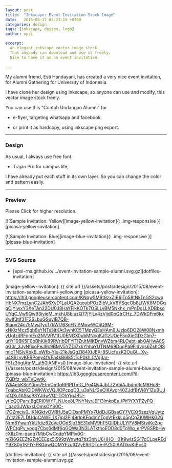```yaml
---
layout: post
title:  "Inkscape: Event Invitation Stock Image"
date:   2015-08-17 03:23:15 +0700
categories: design
tags: [inkscape, design, logo]
author: epsi

excerpt:
  An elegant inkscape vector image stock. 
  That anybody can download and use it freely.
  Nice to have it as an event invitation.

---
```


My alumni friend, Esti Handayani,
has created a very nice event invitation,
for Alumni Gathering for University of Indonesia.

I have clone her design using inkscape,
so anyone can use and modify, this vector image stock freely. 

You can use this "Contoh Undangan Alumni" for 

* e-flyer, targeting whatsapp and facebook.

* or print it as hardcopy, using inkscape png export.

-- -- --

### Design

As usual, I always use free font. 

* Trajan Pro for campus life,

I have already put each stuff in its own layer. So you can change the color and pattern easily.


-- -- --

### Preview

Please Click for higher resolution.

[![Sample Invitation: Yellow][image-yellow-invitation]{: .img-responsive }][picasa-yellow-invitation]

[![Sample Invitation: Blue][image-blue-invitation]{: .img-responsive }][picasa-blue-invitation]

-- -- --

### SVG Source

* [epsi-rns.github.io/.../event-invitation-sample-alumni.svg.gz][dotfiles-invitation]


[image-yellow-invitation]: {{ site.url }}/assets/posts/design/2015/08/event-invitation-sample-alumni-yellow.png
[picasa-yellow-invitation]: https://lh3.googleusercontent.com/KNqw5M9t9zxZIB6jTp58tNkTnGS2cwqHbNX7mzLynC2JAh6XyD1LaUQA2qoubPOz2IbV_kV8YSqeOb8LIWK8MDGqgCjYlwxY3XeTAn22DU0J8HaYFjkKOTk7OSLLvBM5Nkhx_mPnDgLLXDBbsoUYqC_Vw9Qw93iyieM_mkhU8biuzQ77jYjLv4zVijd0oQtrCHz_7DWkDFm6kxKwIf3tif31F2SLbuGSuylB7QB-8tapv24c75MwJfyu17kWI763nFNlPMpwWCtjQ9M-xHi0zf4cz5gb8sYNTs3itKAt3whKC5TMpyQEsHAm9JJzIp6DO28W08NxmhyUgIzdRFqmEq2NVVRV1fU0ENGX0ubMNcgKJGzUOeF5qXieGDzGlm7-ufiY10BK5F0bBhKik89RVrlbDFYiTlZrJtMIKDnvWZbm4RLOebt_abOAHwA8SqG0r_3JyNfixoPeJ9c9BMV5YZDi7xkYhhaYUTNM69DuqPa9Fldvqs6ZshOlSmIcTNSiyXbkB_oWfb-Ylu-21kJsGgZl84XtJEX-8SUcfuzK2OuGl__Xy-u4S9LyvKERPoey4fVEa4kB6l85tTcP0kILCVg3ar-F5fz3hgtAtnM_ut50iANF=s0
[image-blue-invitation]: {{ site.url }}/assets/posts/design/2015/08/event-invitation-sample-alumni-blue.png
[picasa-blue-invitation]: https://lh3.googleusercontent.com/Pil-7XiDfz_wbTVQwtK-Wk4ebKScY0pg7EtmOm1qRPIPITmG_Pg4Qs4JbLz2VbiAJbdmRcM8Hc8-TqabcAbKCIDWKWxVQJlOPcpgD3_u3aNLf2eClKAvgr40ZJdfBtVj8Y1ZuBUJpfQXu1ASsc98YJdwVQf-TOhYjqJBU-ytIcQOParslBgERI0WYT_NUce8LPNYNyrJEFi3lmkpEs_lPif1YXYFZyFQ-l_gacGJWkxsLOmsOYS0C-I7OZmciv0_jKNGktvOVRHJ5aClOsnPMYx7UdDJGBsaCY7VCXt6zezVqUytzJY1z2E7LDUdqCAWE_1X7jpl2Pj49rlpKFqdmYTgnVtExkLo5pCgZKWlHkG2GNrm8YwanYkUfdiz62oVeOOdSjbT5E31xMV9hT5QIIDhULYPV8MStviKe2pcWPCtgPv_yogg7Cbs6dMf6gGQWa3N3LATkthoEOD8d0TqWq_erPV8SRbHwcXIIz0m-qaqq7MjbCwCqdpYMPiv0G-mZI6GEEZtGZrlCEEgx5i599zWnwtq7tjz3nNU6HHO__01t9wlzSG17cCLpeREdY9Z80g1KFlY-FKGqwQOMYFzutQVyERrIDTce-PZ50lAATIkvKiE=s0

[dotfiles-invitation]: {{ site.url }}/assets/posts/design/2015/08/event-invitation-sample-alumni.svg.gz
